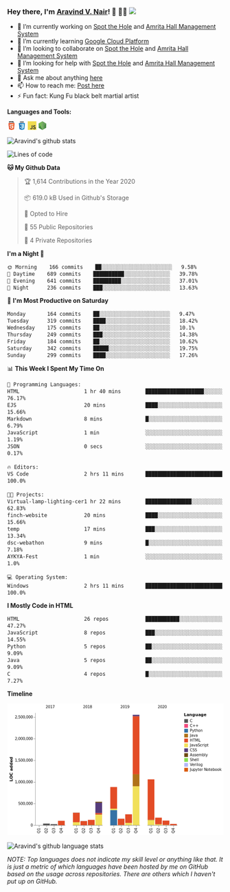 ### Hey there, I'm [Aravind V. Nair](https://AravindVNair99.github.io)! 👋 👨‍💻 ![](https://komarev.com/ghpvc/?username=AravindVNair99&label=Views)

- 🔭 I’m currently working on [Spot the Hole](https://github.com/AravindVNair99/Spot-the-Hole) and [Amrita Hall Management System](https://github.com/AravindVNair99/Hall-Management-System)
- 🌱 I’m currently learning [Google Cloud Platform](https://cloud.google.com)
- 👯 I’m looking to collaborate on [Spot the Hole](https://github.com/AravindVNair99/Spot-the-Hole) and [Amrita Hall Management System](https://github.com/AravindVNair99/Hall-Management-System)
- 🤔 I’m looking for help with [Spot the Hole](https://github.com/AravindVNair99/Spot-the-Hole) and [Amrita Hall Management System](https://github.com/AravindVNair99/Hall-Management-System)
- 💬 Ask me about anything [here](https://github.com/AravindVNair99/AravindVNair99/issues)
- 📫 How to reach me: [Post here](https://github.com/AravindVNair99/AravindVNair99/issues)
- ⚡ Fun fact: Kung Fu black belt martial artist

**Languages and Tools:**

<code><img height="20px" src="https://raw.githubusercontent.com/github/explore/80688e429a7d4ef2fca1e82350fe8e3517d3494d/topics/html/html.png"></code>
<code><img height="20px" src="https://raw.githubusercontent.com/github/explore/80688e429a7d4ef2fca1e82350fe8e3517d3494d/topics/css/css.png"></code>
<code><img height="20px" src="https://raw.githubusercontent.com/github/explore/80688e429a7d4ef2fca1e82350fe8e3517d3494d/topics/javascript/javascript.png"></code>
<code><img height="20px" src="https://raw.githubusercontent.com/github/explore/80688e429a7d4ef2fca1e82350fe8e3517d3494d/topics/nodejs/nodejs.png"></code>

![Aravind's github stats](https://github-readme-stats.vercel.app/api?username=AravindVNair99&show_icons=true&include_all_commits=true&count_private=true)

<!--START_SECTION:waka-->
![Lines of code](https://img.shields.io/badge/From%20Hello%20World%20I%27ve%20Written-114.3%20million%20lines%20of%20code-blue)

**🐱 My Github Data** 

> 🏆 1,614 Contributions in the Year 2020
 > 
> 📦 619.0 kB Used in Github's Storage 
 > 
> 💼 Opted to Hire
 > 
> 📜 55 Public Repositories
 > 
> 🔑 4 Private Repositories 

**I'm a Night 🦉** 

```text
🌞 Morning    166 commits    ██░░░░░░░░░░░░░░░░░░░░░░░   9.58% 
🌆 Daytime    689 commits    ██████████░░░░░░░░░░░░░░░   39.78% 
🌃 Evening    641 commits    █████████░░░░░░░░░░░░░░░░   37.01% 
🌙 Night      236 commits    ███░░░░░░░░░░░░░░░░░░░░░░   13.63%

```
📅 **I'm Most Productive on Saturday** 

```text
Monday       164 commits    ██░░░░░░░░░░░░░░░░░░░░░░░   9.47% 
Tuesday      319 commits    ████░░░░░░░░░░░░░░░░░░░░░   18.42% 
Wednesday    175 commits    ██░░░░░░░░░░░░░░░░░░░░░░░   10.1% 
Thursday     249 commits    ███░░░░░░░░░░░░░░░░░░░░░░   14.38% 
Friday       184 commits    ██░░░░░░░░░░░░░░░░░░░░░░░   10.62% 
Saturday     342 commits    █████░░░░░░░░░░░░░░░░░░░░   19.75% 
Sunday       299 commits    ████░░░░░░░░░░░░░░░░░░░░░   17.26%

```


📊 **This Week I Spent My Time On** 

```text
💬 Programming Languages: 
HTML                     1 hr 40 mins        ███████████████████░░░░░░   76.17% 
EJS                      20 mins             ████░░░░░░░░░░░░░░░░░░░░░   15.66% 
Markdown                 8 mins              █░░░░░░░░░░░░░░░░░░░░░░░░   6.79% 
JavaScript               1 min               ░░░░░░░░░░░░░░░░░░░░░░░░░   1.19% 
JSON                     0 secs              ░░░░░░░░░░░░░░░░░░░░░░░░░   0.17%

🔥 Editors: 
VS Code                  2 hrs 11 mins       █████████████████████████   100.0%

🐱‍💻 Projects: 
Virtual-lamp-lighting-cer1 hr 22 mins        ███████████████░░░░░░░░░░   62.83% 
finch-website            20 mins             ████░░░░░░░░░░░░░░░░░░░░░   15.66% 
temp                     17 mins             ███░░░░░░░░░░░░░░░░░░░░░░   13.34% 
dsc-webathon             9 mins              █░░░░░░░░░░░░░░░░░░░░░░░░   7.18% 
AYKYA-Fest               1 min               ░░░░░░░░░░░░░░░░░░░░░░░░░   1.0%

💻 Operating System: 
Windows                  2 hrs 11 mins       █████████████████████████   100.0%

```

**I Mostly Code in HTML** 

```text
HTML                     26 repos            ███████████░░░░░░░░░░░░░░   47.27% 
JavaScript               8 repos             ███░░░░░░░░░░░░░░░░░░░░░░   14.55% 
Python                   5 repos             ██░░░░░░░░░░░░░░░░░░░░░░░   9.09% 
Java                     5 repos             ██░░░░░░░░░░░░░░░░░░░░░░░   9.09% 
C                        4 repos             █░░░░░░░░░░░░░░░░░░░░░░░░   7.27%

```


**Timeline**

![Chart not found](https://github.com/aravindvnair99/aravindvnair99/blob/master/charts/bar_graph.png) 


<!--END_SECTION:waka-->
![Aravind's github language stats](https://github-readme-stats.vercel.app/api/top-langs/?username=AravindVNair99&layout=compact)

*NOTE: Top languages does not indicate my skill level or anything like that. It is just a metric of which languages have been hosted by me on GitHub based on the usage across repositories. There are others which I haven't put up on GitHub.*

<!--
<p align="center">
<a href="https://buymeacoffee.com/AravindVNair99" target="_blank"><img src="https://cdn.buymeacoffee.com/buttons/arial-blue.png" alt="Buy Aravind A Coffee" height="40" width="170" ></a>
</p>
-->

